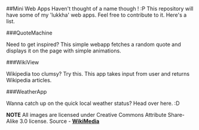 ##Mini Web Apps
Haven't thought of a name though ! :P 
This repository will have some of my 'lukkha' web apps.
Feel free to contribute to it. Here's a list.

###QuoteMachine

Need to get inspired? This simple webapp fetches a random quote and displays it on the page with simple animations.

###WikiView

Wikipedia too clumsy? Try this. This app takes input from user and returns Wikipedia articles.

###WeatherApp

Wanna catch up on the quick local weather status? Head over here. :D


**NOTE**
All images are licensed under Creative Commons Attribute Share-Alike 3.0 license. Source - <a href="https://commons.wikimedia.org/wiki/File:Quote_right_font_awesome.svg"><b>WikiMedia</b></a> 
